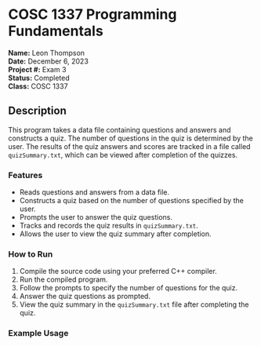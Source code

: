 # COSC 1337 Programming Fundamentals

**Name:** Leon Thompson  
**Date:** December 6, 2023  
**Project #:** Exam 3  
**Status:** Completed  
**Class:** COSC 1337

## Description

This program takes a data file containing questions and answers and constructs a quiz. The number of questions in the quiz is determined by the user. The results of the quiz answers and scores are tracked in a file called `quizSummary.txt`, which can be viewed after completion of the quizzes.

### Features

- Reads questions and answers from a data file.
- Constructs a quiz based on the number of questions specified by the user.
- Prompts the user to answer the quiz questions.
- Tracks and records the quiz results in `quizSummary.txt`.
- Allows the user to view the quiz summary after completion.

### How to Run

1. Compile the source code using your preferred C++ compiler.
2. Run the compiled program.
3. Follow the prompts to specify the number of questions for the quiz.
4. Answer the quiz questions as prompted.
5. View the quiz summary in the `quizSummary.txt` file after completing the quiz.

### Example Usage

